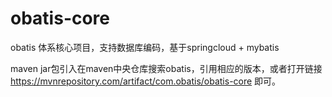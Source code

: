 # obatis-core
obatis 体系核心项目，支持数据库编码，基于springcloud + mybatis


maven jar包引入在maven中央仓库搜索obatis，引用相应的版本，或者打开链接 https://mvnrepository.com/artifact/com.obatis/obatis-core 即可。
